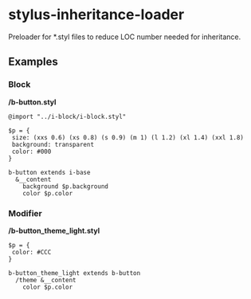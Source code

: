 stylus-inheritance-loader
=========================

Preloader for *.styl files to reduce LOC number needed for inheritance.

## Examples
### Block

**/b-button.styl**

```styl
@import "../i-block/i-block.styl"

$p = {
 size: (xxs 0.6) (xs 0.8) (s 0.9) (m 1) (l 1.2) (xl 1.4) (xxl 1.8)
 background: transparent
 color: #000
}

b-button extends i-base
  &__content
    background $p.background
    color $p.color
```

### Modifier

**/b-button_theme_light.styl**

```styl
$p = {
 color: #CCC
}

b-button_theme_light extends b-button
  /theme &__content
    color $p.color
```
